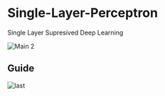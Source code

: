 # Single-Layer-Perceptron
Single Layer Supresived Deep Learning

![Main 2](https://user-images.githubusercontent.com/74189776/147012025-bd6e4caa-7d0c-42fc-8ef8-c1ad759bfaeb.png)

## Guide

![last](https://user-images.githubusercontent.com/74189776/147012782-f9313d5f-081f-4acc-994a-67682cf524b9.gif)


